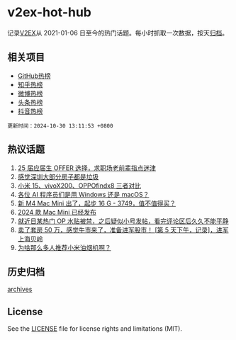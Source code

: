# v2ex-hot-hub

 记录[V2EX](https://www.v2ex.com/)从 2021-01-06 日至今的热门话题。每小时抓取一次数据，按天[归档](archives)。
 
 ## 相关项目

- [GitHub热榜](https://github.com/lonnyzhang423/github-hot-hub)
- [知乎热榜](https://github.com/lonnyzhang423/zhihu-hot-hub)
- [微博热榜](https://github.com/lonnyzhang423/weibo-hot-hub)
- [头条热榜](https://github.com/lonnyzhang423/toutiao-hot-hub)
- [抖音热榜](https://github.com/lonnyzhang423/douyin-hot-hub)


 `更新时间：2024-10-30 13:11:53 +0800`

## 热议话题

1. [25 届应届生 OFFER 选择，求职场老前辈指点迷津](https://www.v2ex.com/t/1084656)
1. [感觉深圳大部分房子都是垃圾](https://www.v2ex.com/t/1084589)
1. [小米 15、vivoX200、OPPOfindx8 三者对比](https://www.v2ex.com/t/1084805)
1. [各位 AI 程序员们是用 Windows 还是 macOS？](https://www.v2ex.com/t/1084621)
1. [新 M4 Mac Mini 出了，起步 16 G - 3749，值不值得买？](https://www.v2ex.com/t/1084772)
1. [2024 款 Mac Mini 已经发布](https://www.v2ex.com/t/1084764)
1. [就近日某热门 OP 水贴被禁，之后疑似小号发帖，看完评论区后久久不能平静](https://www.v2ex.com/t/1084811)
1. [卖了套房 50 万，感觉牛市来了，准备进军股市！ [第 5 天下午，记录]，进军上海贝岭](https://www.v2ex.com/t/1084606)
1. [为啥那么多人推荐小米油烟机啊？](https://www.v2ex.com/t/1084801)

## 历史归档

[archives](archives)

## License

See the [LICENSE](LICENSE) file for license rights and limitations (MIT).
